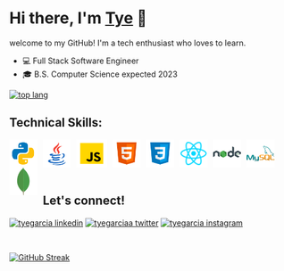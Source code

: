 # Hi there, I'm [Tye][linkedin] 👋


welcome to my GitHub! I'm a tech enthusiast who loves to learn.

- 💻 Full Stack Software Engineer
- 🎓 B.S. Computer Science expected 2023

<a href="#macropower-title">
  <img src="https://github-readme-stats.vercel.app/api/top-langs/?username=tyegarcia&layout=compact&theme=dark&hide_border=true" alt="top lang" align="" />
</a>

## Technical Skills:

[<img align="left" alt="Python" width="50px" height="50px" src="images/python2.gif" style="padding-right:10px;" />][linkedin]
[<img align="left" alt="Java" width="50px" height="50px" src="images/java2.gif" style="padding-right:10px;" />][linkedin]
[<img align="left" alt="JavaScript" width="55px" height="50px" src="images/javascript.png" style="padding-right:10px;" />][linkedin]
[<img align="left" alt="HTML5" width="50px" height="50px" src="images/html5.png" style="padding-right:10px;" />][linkedin]
[<img align="left" alt="CSS3" width="50px" height="50px" src="images/css3.png" style="padding-right:10px;" />][linkedin]
[<img align="left" alt="react" width="50px" height="50px" src="images/react.png" style="padding-right:10px;" />][linkedin]
[<img align="left" alt="nodeJS" width="50px" height="50px" src="images/nodejs.png" style="padding-right:10px;" />][linkedin]
[<img align="left" alt="MySQL" width="50px" height="50px" src="images/mysql.png" style="padding-right:10px;" />][linkedin]
[<img align="left" alt="mongoDB" width="50px" height="50px" src="images/mongodb.png" style="padding-right:10px;" />][linkedin] 
<br />
<br />
<br />
<br />

## Let's connect!

<p align="left">
  <a href="https://linkedin.com/in/tyegarcia" target="blank"><img align="center" src="https://raw.githubusercontent.com/rahuldkjain/github-profile-readme-generator/master/src/images/icons/Social/linked-in-alt.svg" alt="tyegarcia linkedin" height="30" width="40" /></a>
  <a href="https://twitter.com/tyegarciaa" target="blank"><img align="center" src="https://raw.githubusercontent.com/rahuldkjain/github-profile-readme-generator/master/src/images/icons/Social/twitter.svg" alt="tyegarciaa twitter" height="30" width="40" /></a>
  <a href="https://instagram.com/tyegarciaa" target="blank"><img align="center" src="https://raw.githubusercontent.com/rahuldkjain/github-profile-readme-generator/master/src/images/icons/Social/instagram.svg" alt="tyegarcia instagram" height="30" width="40" /></a>
 </p>
 
<br />

[![GitHub Streak](https://github-readme-streak-stats.herokuapp.com/?user=tyegarcia&theme=dark)](https://git.io/streak-stats)

<br />
<br />

[twitter]: https://twitter.com/tyegarciaa
[linkedin]: https://linkedin.com/in/tyegarcia

